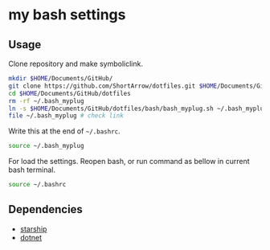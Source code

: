 # my bash settings

## Usage

Clone repository and make symboliclink.

```bash
mkdir $HOME/Documents/GitHub/
git clone https://github.com/ShortArrow/dotfiles.git $HOME/Documents/GitHub/dotfiles
cd $HOME/Documents/GitHub/dotfiles
rm -rf ~/.bash_myplug
ln -s $HOME/Documents/GitHub/dotfiles/bash/bash_myplug.sh ~/.bash_myplug # caution! Don't needs slash at last.
file ~/.bash_myplug # check link
```

Write this at the end of `~/.bashrc`.

```bash
source ~/.bash_myplug
```

For load the settings. Reopen bash, or run command as bellow in current bash terminal.

```bash
source ~/.bashrc
```

## Dependencies

- [starship](starship.rs)
- [dotnet](https://docs.microsoft.com/ja-jp/dotnet/core/install/)
